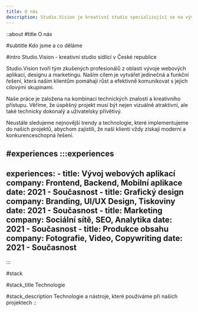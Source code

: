 ```yaml
---
title: O nás
description: Studio.Vision je kreativní studio specializující se na vývoj webových aplikací, design a marketing. S naším zkušeným týmem přinášíme klientům komplexní řešení, která spojují technickou dokonalost s vizuální atraktivitou.
---
```


::about
#title
O nás

#subtitle
Kdo jsme a co děláme

#intro
Studio.Vision - kreativní studio sídlící v České republice

Studio.Vision tvoří tým zkušených profesionálů z oblasti vývoje webových aplikací, designu a marketingu. Naším cílem je vytvářet jedinečná a funkční řešení, která našim klientům pomáhají růst a efektivně komunikovat s jejich cílovými skupinami.

Naše práce je založena na kombinaci technických znalostí a kreativního přístupu. Věříme, že úspěšný projekt musí být nejen vizuálně atraktivní, ale také technicky dokonalý a uživatelsky přívětivý.

Neustále sledujeme nejnovější trendy a technologie, které implementujeme do našich projektů, abychom zajistili, že naši klienti vždy získají moderní a konkurenceschopná řešení.

#experiences
  :::experiences
  ---
  experiences:
    - title: Vývoj webových aplikací
      company: Frontend, Backend, Mobilní aplikace
      date: 2021 - Současnost
    - title: Grafický design
      company: Branding, UI/UX Design, Tiskoviny
      date: 2021 - Současnost
    - title: Marketing
      company: Sociální sítě, SEO, Analytika
      date: 2021 - Současnost
    - title: Produkce obsahu
      company: Fotografie, Video, Copywriting
      date: 2021 - Současnost
  ---
  :::

#stack

#stack_title
Technologie

#stack_description
Technologie a nástroje, které používáme při našich projektech
::
